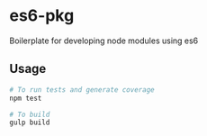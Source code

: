 # es6-pkg
Boilerplate for developing node modules using es6

## Usage

```bash
# To run tests and generate coverage
npm test

# To build
gulp build

```

